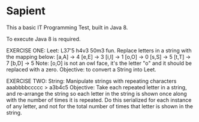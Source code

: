 # Sapient

This a basic IT Programming Test, built in Java 8.

To execute Java 8 is required.

EXERCISE ONE:
Leet: L37'5 h4v3 50m3 fun.
Replace letters in a string with the mapping below:
[a,A] -> 4
[e,E] -> 3
[i,I] -> 1
[o,O] -> 0
[s,S] -> 5
[t,T] -> 7
[b,D] -> 5
Note: [o,O] is not an owl face, it's the letter "o" and it should be replaced with a zero.
Objective: to convert a String into Leet.

EXERCISE TWO:
String: Manipulate strings with repeating characters aaabbbbccccc > a3b4c5
Objective: Take each repeated letter in a string, and re-arrange the string so each letter in the
string is shown once along with the number of times it is repeated. Do this serialized for each
instance of any letter, and not for the total number of times that letter is shown in the string.
